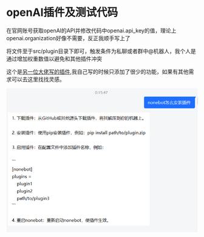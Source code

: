 # openAI插件及测试代码

在官网账号获取openAI的API并修改代码中openai.api_key的值，理论上openai.organization好像不需要，反正我顺手写上了

将文件至于src/plugin目录下即可，触发条件为私聊或者群中@机器人，我个人是通过增加权重数值以避免和其他插件冲突

这个是[另一位大佬写的插件](https://github.com/Special-Week/nonebot_plugin_openai),我自己写的时候只添加了很少的功能，如果有其他需求可以去这里找找灵感。

![使用案例](.\simple.png)